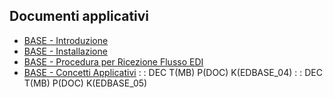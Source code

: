 ## Documenti applicativi
- [BASE - Introduzione](Sorgenti/MB/DOC/EDBASE_00)
- [BASE - Installazione](Sorgenti/MB/DOC/EDBASE_01)
- [BASE - Procedura per Ricezione Flusso EDI](Sorgenti/MB/DOC/EDBASE_02)
- [BASE - Concetti Applicativi](Sorgenti/MB/DOC/EDBASE_03)
 :  : DEC T(MB) P(DOC) K(EDBASE_04)
 :  : DEC T(MB) P(DOC) K(EDBASE_05)
